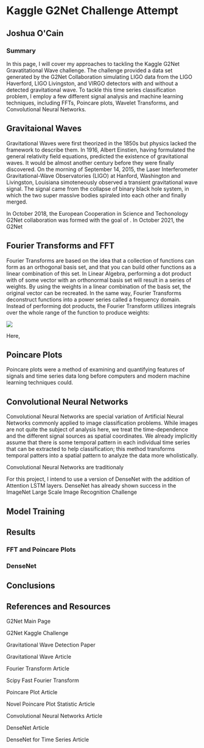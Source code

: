 # Kaggle G2Net Challenge Attempt
## Joshua O'Cain

### Summary

In this page, I will cover my approaches to tackling the Kaggle G2Net Gravatitational Wave challenge. The challenge provided a data set generated
by the G2Net Collaboration simulating LIGO data from the LIGO Haverford, LIGO Livingston, and VIRGO detectors with and without a detected gravitational
wave. To tackle this time series classification problem, I employ a few different signal analysis and machine learning techniques, including FFTs,
Poincare plots, Wavelet Transforms, and Convolutional Neural Networks.


## Gravitaional Waves

Gravitational Waves were first theorized in the 1850s but physics lacked the framework to describe them. In 1916, Albert Einstien, having formulated the general relativity field equations, predicted the existence of gravitational waves. It would be almost another century before they were finally discovered. On the morning of September 14, 2015, the Laser Interferometer Gravitational-Wave Observatories (LIGO) at Hanford, Washington and Livingston, Louisiana simoteneously observed a transient gravitational wave signal. The signal came from the collapse of binary black hole system, in which the two super massive bodies spiraled into each other and finally merged. 

In October 2018, the European Cooperation in Science and Techonology G2Net collaboration was formed with the goal of . In October 2021, the G2Net

## Fourier Transforms and FFT

Fourier Transforms are based on the idea that a collection of functions can form as an orthogonal basis set, and that you
can build other functions as a linear combination of this set. In Linear Algebra, performing a dot product with of some vector with an orthonormal basis set will result in a series of weights. By using the weights in a linear combination of the basis set, the original vector can be recreated. In the same way, Fourier Transforms deconstruct functions into a power series called a frequency domain. Instead of performing dot products, the Fourier Transform utlilizes integrals over the whole range of the function to produce weights:

<img src="https://render.githubusercontent.com/render/math?math=e^{i \pi} = -1">

Here, 
## Poincare Plots

Poincare plots were a method of examining and quantifying features of signals and time series data long before computers and modern machine learning techniques could. 

## Convolutional Neural Networks

Convolutional Neural Networks are special variation of Artificial Neural Networks commonly applied to image classification problems. While images are not quite the subject of analysis here, we treat the time-dependence and the different signal sources as spatial coordinates. We already implicitly assume that there is some temporal pattern in each individual time series that can be extracted to help classification; this method transforms temporal patters into a spatial pattern to analyze the data more wholistically. 

Convolutional Neural Networks are traditionaly 

For this project, I intend to use a version of DenseNet with the addition of Attention LSTM layers. DenseNet has already shown success in the ImageNet Large Scale Image Recognition Challenge

## Model Training

## Results

### FFT and Poincare Plots

### DenseNet 

## Conclusions

## References and Resources

G2Net Main Page

G2Net Kaggle Challenge

Gravitational Wave Detection Paper

Gravitational Wave Article

Fourier Transform Article

Scipy Fast Fourier Transform

Poincare Plot Article

Novel Poincare Plot Statistic Article

Convolutional Neural Networks Article

DenseNet Article

DenseNet for Time Series Article
